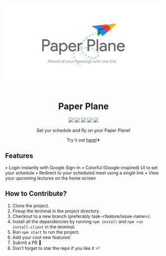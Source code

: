 <p align="center">
   <img src="/src/assets/cover.jpg?raw=true">
</p>

<h1 align="center">Paper Plane</h1>
<p align="center">
    <img src="https://img.shields.io/github/issues/im-adithya/PaperPlane?style=flat&logo=buffer&color=blueviolet&logoColor=white">
    <img src="https://img.shields.io/github/issues-closed/im-adithya/PaperPlane?style=flat&logo=checkmarx&color=success&logoColor=white">
    <img src="https://img.shields.io/github/forks/im-adithya/PaperPlane?style=flat&logo=git&color=informational&logoColor=white">
    <img src="https://img.shields.io/github/stars/im-adithya/PaperPlane?style=flat&logo=reverbnation&color=yellow&logoColor=white">
    <img src="https://img.shields.io/github/license/im-adithya/PaperPlane?style=flat&logo=read-the-docs&color=orange&logoColor=white">
</p>
<p align="center">Set yur schedule and fly on your Paper Plane!</p>

<p align="center">Try it out <a href="https://paper-planeee.web.app/">here!</a>✈</p>

## Features

• Login instantly with Google Sign-In
• Colorful (Google-inspired) UI to set your schedule
• Redirect to your scheduled meet using a single link
• View your upcoming lectures on the home screen

## How to Contribute?

1. Clone the project.
2. Fireup the terminal in the project directory.
3. Checkout to a new branch (preferably task-<feature/issue-name>).
4. Install all the dependencies by running `npm install` and `npm run install-client` in the terminal.
5. Run `npm start` to run the project.
6. Add your cool new features!
7. Submit a PR 🚀
8. Don't forget to star the repo if you like it :star:!
